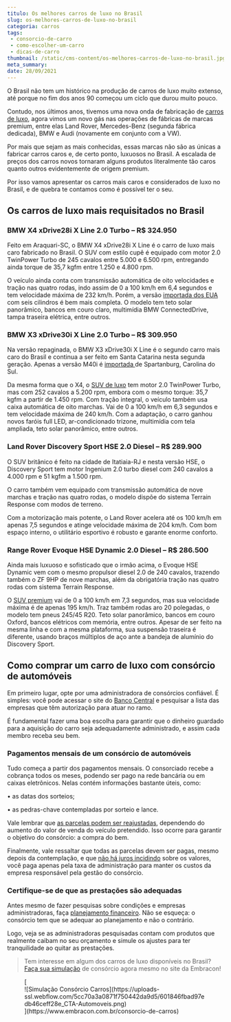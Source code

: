 ```yaml
---
titulo: Os melhores carros de luxo no Brasil
slug: os-melhores-carros-de-luxo-no-brasil
categoria: carros
tags:
 - consorcio-de-carro
 - como-escolher-um-carro
 - dicas-de-carro
thumbnail: /static/cms-content/os-melhores-carros-de-luxo-no-brasil.jpg
meta_summary: 
date: 28/09/2021
---
```

O Brasil não tem um histórico na produção de carros de luxo muito extenso, até porque no fim dos anos 90 começou um ciclo que durou muito pouco.

Contudo, nos últimos anos, tivemos uma nova onda de fabricação de [carros de luxo](https://www.embracon.com.br/blog/4-motivos-para-voce-comprar-um-carro-novo), agora vimos um novo gás nas operações de fábricas de marcas premium, entre elas Land Rover, Mercedes-Benz (segunda fábrica dedicada), BMW e Audi (novamente em conjunto com a VW).

Por mais que sejam as mais conhecidas, essas marcas não são as únicas a fabricar carros caros e, de certo ponto, luxuosos no Brasil. A escalada de preços dos carros novos tornaram alguns produtos literalmente tão caros quanto outros evidentemente de origem premium.

Por isso vamos apresentar os carros mais caros e considerados de luxo no Brasil, e de quebra te contamos como é possível ter o seu.

Os carros de luxo mais requisitados no Brasil
---------------------------------------------

### BMW X4 xDrive28i X Line 2.0 Turbo – R$ 324.950

Feito em Araquari-SC, o BMW X4 xDrive28i X Line é o carro de luxo mais caro fabricado no Brasil. O SUV com estilo cupê é equipado com motor 2.0 TwinPower Turbo de 245 cavalos entre 5.000 e 6.500 rpm, entregando ainda torque de 35,7 kgfm entre 1.250 e 4.800 rpm.

O veículo ainda conta com transmissão automática de oito velocidades e tração nas quatro rodas, indo assim de 0 a 100 km/h em 6,4 segundos e tem velocidade máxima de 232 km/h. Porém, a versão [importada dos EUA](https://www.embracon.com.br/blog/quais-as-maiores-vantagens-de-fazer-intercambio-nos-eua) com seis cilindros é bem mais completa. O modelo tem teto solar panorâmico, bancos em couro claro, multimídia BMW ConnectedDrive, tampa traseira elétrica, entre outros.

### BMW X3 xDrive30i X Line 2.0 Turbo – R$ 309.950

Na versão repaginada, o BMW X3 xDrive30i X Line é o segundo carro mais caro do Brasil e continua a ser feito em Santa Catarina nesta segunda geração. Apenas a versão M40i é [importada ](https://www.embracon.com.br/blog/afinal-existe-consorcio-de-carros-importados)de Spartanburg, Carolina do Sul.

Da mesma forma que o X4, o [SUV de luxo](https://www.embracon.com.br/blog/sedan-ou-suv-qual-e-o-melhor-modelo) tem motor 2.0 TwinPower Turbo, mas com 252 cavalos a 5.200 rpm, embora com o mesmo torque: 35,7 kgfm a partir de 1.450 rpm. Com tração integral, o veículo também usa caixa automática de oito marchas. Vai de 0 a 100 km/h em 6,3 segundos e tem velocidade máxima de 240 km/h. Com a adaptação, o carro ganhou novos faróis full LED, ar-condicionado trizone, multimídia com tela ampliada, teto solar panorâmico, entre outros.

### Land Rover Discovery Sport HSE 2.0 Diesel – R$ 289.900

O SUV britânico é feito na cidade de Itatiaia-RJ e nesta versão HSE, o Discovery Sport tem motor Ingenium 2.0 turbo diesel com 240 cavalos a 4.000 rpm e 51 kgfm a 1.500 rpm.

O carro também vem equipado com transmissão automática de nove marchas e tração nas quatro rodas, o modelo dispõe do sistema Terrain Response com modos de terreno.

Com a motorização mais potente, o Land Rover acelera até os 100 km/h em apenas 7,5 segundos e atinge velocidade máxima de 204 km/h. Com bom espaço interno, o utilitário esportivo é robusto e garante enorme conforto.

### Range Rover Evoque HSE Dynamic 2.0 Diesel – R$ 286.500

Ainda mais luxuoso e sofisticado que o irmão acima, o Evoque HSE Dynamic vem com o mesmo propulsor diesel 2.0 de 240 cavalos, trazendo também o ZF 9HP de nove marchas, além da obrigatória tração nas quatro rodas com sistema Terrain Response.

O [SUV premium](https://www.embracon.com.br/blog/7-dicas-para-escolher-entre-uma-caminhonete-ou-um-suv) vai de 0 a 100 km/h em 7,3 segundos, mas sua velocidade máxima é de apenas 195 km/h. Traz também rodas aro 20 polegadas, o modelo tem pneus 245/45 R20. Teto solar panorâmico, bancos em couro Oxford, bancos elétricos com memória, entre outros. Apesar de ser feito na mesma linha e com a mesma plataforma, sua suspensão traseira é diferente, usando braços múltiplos de aço ante a bandeja de alumínio do Discovery Sport.

Como comprar um carro de luxo com consórcio de automóveis
---------------------------------------------------------

Em primeiro lugar, opte por uma administradora de consórcios confiável. É simples: você pode acessar o site do [Banco Central](http://bcb.gov.br/estabilidadefinanceira/agenciasconsorcio) e pesquisar a lista das empresas que têm autorização para atuar no ramo.

É fundamental fazer uma boa escolha para garantir que o dinheiro guardado para a aquisição do carro seja adequadamente administrado, e assim cada membro receba seu bem.

### Pagamentos mensais de um consórcio de automóveis 

Tudo começa a partir dos pagamentos mensais. O consorciado recebe a cobrança todos os meses, podendo ser pago na rede bancária ou em caixas eletrônicos. Nelas contém informações bastante úteis, como:

 • as datas dos sorteios;

 • as pedras-chave contempladas por sorteio e lance.

Vale lembrar que [as parcelas podem ser reajustadas](https://www.embracon.com.br/conhecaoconsorcio/as-parcelas-mensais-podem-ser-reajustadas), dependendo do aumento do valor de venda do veículo pretendido. Isso ocorre para garantir o objetivo do consórcio: a compra do bem.

Finalmente, vale ressaltar que todas as parcelas devem ser pagas, mesmo depois da contemplação, e que [não há juros incidindo](https://www.embracon.com.br/blog/parcela-de-consorcio-tem-juros) sobre os valores, você paga apenas pela taxa de administração para manter os custos da empresa responsável pela gestão do consórcio.

### Certifique-se de que as prestações são adequadas

Antes mesmo de fazer pesquisas sobre condições e empresas administradoras, faça [planejamento financeiro](https://www.embracon.com.br/blog/planejamento-financeiro-um-guia-para-as-financas-nao-sairem-de-controle). Não se esqueça: o consórcio tem que se adequar ao planejamento e não o contrário.

Logo, veja se as administradoras pesquisadas contam com produtos que realmente caibam no seu orçamento e simule os ajustes para ter tranquilidade ao quitar as prestações.

> Tem interesse em algum dos carros de luxo disponíveis no Brasil? [Faça sua simulação](https://www.embracon.com.br/consorcio-de-carros) de consórcio agora mesmo no site da Embracon!

<figure class="w-richtext-figure-type-image w-richtext-align-center">[<div>![Simulação Consórcio Carros](https://uploads-ssl.webflow.com/5cc70a3a0871f750442da9d5/601846fbad97edb46ceff28e_CTA-Automoveis.png)</div>](https://www.embracon.com.br/consorcio-de-carros)</figure>

